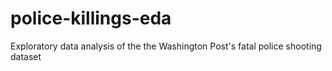 # police-killings-eda
Exploratory data analysis of the the Washington Post's fatal police shooting dataset
